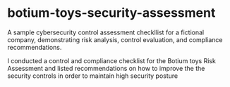 # botium-toys-security-assessment
A sample cybersecurity control assessment checkllist for a fictional company, demonstrating risk analysis, control evaluation, and compliance recommendations.

I conducted a control and compliance checklist for the Botium toys Risk Assessment and listed recommendations on how to improve the the security controls in order to maintain high security posture
